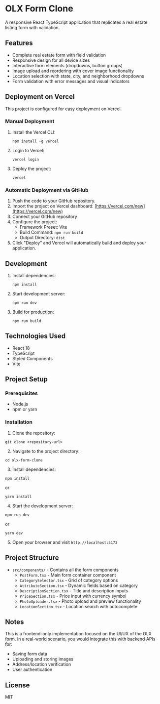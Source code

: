 # OLX Form Clone

A responsive React TypeScript application that replicates a real estate listing form with validation.

## Features

- Complete real estate form with field validation
- Responsive design for all device sizes
- Interactive form elements (dropdowns, button groups)
- Image upload and reordering with cover image functionality
- Location selection with state, city, and neighborhood dropdowns
- Form validation with error messages and visual indicators

## Deployment on Vercel

This project is configured for easy deployment on Vercel.

### Manual Deployment

1. Install the Vercel CLI:
   ```
   npm install -g vercel
   ```

2. Login to Vercel:
   ```
   vercel login
   ```

3. Deploy the project:
   ```
   vercel
   ```

### Automatic Deployment via GitHub

1. Push the code to your GitHub repository.
2. Import the project on Vercel dashboard: [https://vercel.com/new](https://vercel.com/new)
3. Connect your GitHub repository
4. Configure the project:
   - Framework Preset: Vite
   - Build Command: `npm run build`
   - Output Directory: `dist`
5. Click "Deploy" and Vercel will automatically build and deploy your application.

## Development

1. Install dependencies:
   ```
   npm install
   ```

2. Start development server:
   ```
   npm run dev
   ```

3. Build for production:
   ```
   npm run build
   ```

## Technologies Used

- React 18
- TypeScript
- Styled Components
- Vite

## Project Setup

### Prerequisites

- Node.js
- npm or yarn

### Installation

1. Clone the repository:
```
git clone <repository-url>
```

2. Navigate to the project directory:
```
cd olx-form-clone
```

3. Install dependencies:
```
npm install
```
or
```
yarn install
```

4. Start the development server:
```
npm run dev
```
or
```
yarn dev
```

5. Open your browser and visit `http://localhost:5173`

## Project Structure

- `src/components/` - Contains all the form components
  - `PostForm.tsx` - Main form container component
  - `CategorySelector.tsx` - Grid of category options
  - `AttributeSection.tsx` - Dynamic fields based on category
  - `DescriptionSection.tsx` - Title and description inputs
  - `PriceSection.tsx` - Price input with currency symbol
  - `PhotoUploader.tsx` - Photo upload and preview functionality
  - `LocationSection.tsx` - Location search with autocomplete

## Notes

This is a frontend-only implementation focused on the UI/UX of the OLX form. In a real-world scenario, you would integrate this with backend APIs for:

- Saving form data
- Uploading and storing images
- Address/location verification
- User authentication

## License

MIT 